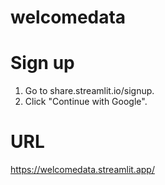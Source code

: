 # welcomedata

# Sign up
1. Go to share.streamlit.io/signup.
2. Click "Continue with Google".

# URL
https://welcomedata.streamlit.app/
